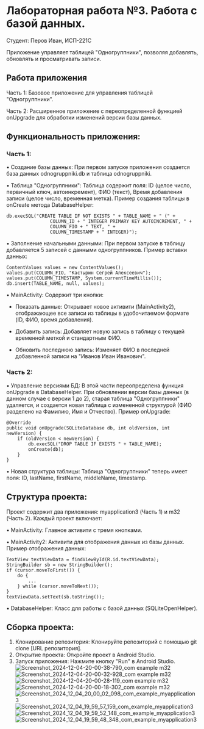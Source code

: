 # Лабораторная работа №3. Работа с базой данных.
Студент: Перов Иван, ИСП-221С

Приложение управляет таблицей "Одногруппники", позволяя добавлять, обновлять и просматривать записи.

## Работа приложения

Часть 1:  Базовое приложение для управления таблицей "Одногруппники".

Часть 2:  Расширенное приложение с переопределенной функцией onUpgrade для обработки изменений версии базы данных.

## Функциональность приложения:

### Часть 1:

• Создание базы данных: При первом запуске приложения создается база данных odnogruppniki.db и таблица odnogruppniki.

• Таблица "Одногруппники": Таблица содержит поля: ID (целое число, первичный ключ, автоинкремент), ФИО (текст), Время добавления записи (целое число, временная метка). Пример создания таблицы в onCreate метода DatabaseHelper:
```
db.execSQL("CREATE TABLE IF NOT EXISTS " + TABLE_NAME + " (" +
                COLUMN_ID + " INTEGER PRIMARY KEY AUTOINCREMENT, " +
                COLUMN_FIO + " TEXT, " +
                COLUMN_TIMESTAMP + " INTEGER)");
```
• Заполнение начальными данными: При первом запуске в таблицу добавляется 5 записей с данными одногруппников.  Пример вставки данных:
```
ContentValues values = new ContentValues();
values.put(COLUMN_FIO, "Кастырин Сегрей Алексеевич");
values.put(COLUMN_TIMESTAMP, System.currentTimeMillis());
db.insert(TABLE_NAME, null, values);
```
• MainActivity:  Содержит три кнопки:

 * Показать данные: Открывает новое активити (MainActivity2), отображающее все записи из таблицы в удобочитаемом формате (ID, ФИО, время добавления).
    
* Добавить запись: Добавляет новую запись в таблицу с текущей временной меткой и стандартным ФИО.
    
* Обновить последнюю запись:  Изменяет ФИО в последней добавленной записи на "Иванов Иван Иванович".


### Часть 2:

• Управление версиями БД:  В этой части переопределена функция onUpgrade в DatabaseHelper. При обновлении версии базы данных (в данном случае с версии 1 до 2), старая таблица "Одногруппники" удаляется, и создается новая таблица с измененной структурой (ФИО разделено на Фамилию, Имя и Отчество).  Пример onUpgrade:
```
@Override
public void onUpgrade(SQLiteDatabase db, int oldVersion, int newVersion) {
    if (oldVersion < newVersion) {
        db.execSQL("DROP TABLE IF EXISTS " + TABLE_NAME);
        onCreate(db);
    }
}
```

• Новая структура таблицы:  Таблица "Одногруппники" теперь имеет поля: ID, lastName, firstName, middleName, timestamp.


## Структура проекта:

Проект содержит два приложения: myapplication3 (Часть 1) и m32 (Часть 2).  Каждый проект включает:

• MainActivity: Главное активити с тремя кнопками.

• MainActivity2: Активити для отображения данных из базы данных. Пример отображения данных:
```
TextView textViewData = findViewById(R.id.textViewData);
StringBuilder sb = new StringBuilder();
if (cursor.moveToFirst()) {
    do {
        ...
    } while (cursor.moveToNext());
}
textViewData.setText(sb.toString());
```
• DatabaseHelper: Класс для работы с базой данных (SQLiteOpenHelper).

## Сборка проекта:


1. Клонирование репозитория: Клонируйте репозиторий с помощью git clone [URL репозитория].
2. Открытие проекта: Откройте проект в Android Studio.
3. Запуск приложения: Нажмите кнопку "Run" в Android Studio.
![Screenshot_2024-12-04-20-00-38-790_com example m32](https://github.com/user-attachments/assets/9858acfb-02fc-44c1-83ae-bb07eac39a0a)
![Screenshot_2024-12-04-20-00-32-928_com example m32](https://github.com/user-attachments/assets/c56547f2-2f33-4b18-808e-721be721f657)
![Screenshot_2024-12-04-20-00-28-119_com example m32](https://github.com/user-attachments/assets/63a0f1a9-1842-4929-851a-0e74d17970df)
![Screenshot_2024-12-04-20-00-18-302_com example m32](https://github.com/user-attachments/assets/9c58b310-68c7-45f2-b109-f8fc33a99b95)
![Screenshot_2024_12_04_20_00_02_098_com_example_myapplication3](https://github.com/user-attachments/assets/fad6e9ce-24d1-4c07-b209-15dd131baf84)
![Screenshot_2024_12_04_19_59_57_159_com_example_myapplication3](https://github.com/user-attachments/assets/e2cff47d-9618-4494-a8d2-fda7178b74e2)
![Screenshot_2024_12_04_19_59_52_148_com_example_myapplication3](https://github.com/user-attachments/assets/e2d06b72-4718-420f-a9a4-efa7d6c75785)
![Screenshot_2024_12_04_19_59_48_348_com_example_myapplication3](https://github.com/user-attachments/assets/d36399bd-e748-47e8-94f4-7aa5912ba2de)
